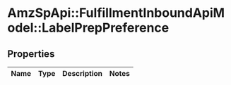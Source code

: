 # AmzSpApi::FulfillmentInboundApiModel::LabelPrepPreference

## Properties
Name | Type | Description | Notes
------------ | ------------- | ------------- | -------------

